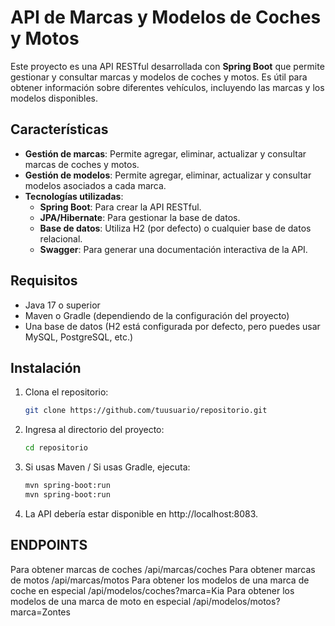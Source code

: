 # API de Marcas y Modelos de Coches y Motos

Este proyecto es una API RESTful desarrollada con **Spring Boot** que permite gestionar y consultar marcas y modelos de coches y motos. Es útil para obtener información sobre diferentes vehículos, incluyendo las marcas y los modelos disponibles.

## Características

- **Gestión de marcas**: Permite agregar, eliminar, actualizar y consultar marcas de coches y motos.
- **Gestión de modelos**: Permite agregar, eliminar, actualizar y consultar modelos asociados a cada marca.
- **Tecnologías utilizadas**:
  - **Spring Boot**: Para crear la API RESTful.
  - **JPA/Hibernate**: Para gestionar la base de datos.
  - **Base de datos**: Utiliza H2 (por defecto) o cualquier base de datos relacional.
  - **Swagger**: Para generar una documentación interactiva de la API.

## Requisitos

- Java 17 o superior
- Maven o Gradle (dependiendo de la configuración del proyecto)
- Una base de datos (H2 está configurada por defecto, pero puedes usar MySQL, PostgreSQL, etc.)

## Instalación

1. Clona el repositorio:

    ```bash
    git clone https://github.com/tuusuario/repositorio.git
2. Ingresa al directorio del proyecto:
   
    ```bash
    cd repositorio
4. Si usas Maven / Si usas Gradle, ejecuta:
   
    ```bash
    mvn spring-boot:run
    mvn spring-boot:run
4. La API debería estar disponible en http://localhost:8083.

## ENDPOINTS
Para obtener marcas de coches
/api/marcas/coches
Para obtener marcas de motos
/api/marcas/motos
Para obtener los modelos de una marca de coche en especial
/api/modelos/coches?marca=Kia
Para obtener los modelos de una marca de moto en especial
/api/modelos/motos?marca=Zontes
